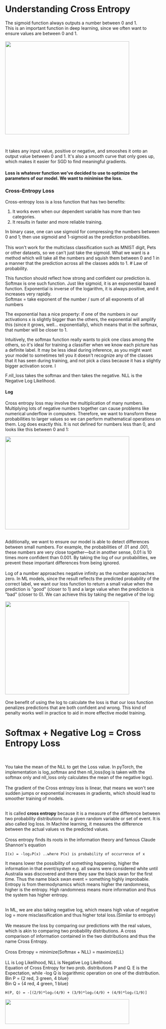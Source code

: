 # Understanding Cross Entropy

The sigmoid function always outputs a number between 0 and 1.
<br>
This is an important function in deep learning, since we often want to ensure values are between 0 and 1.
<br>
<br>
<img src="https://i.postimg.cc/pdgCh3rG/SCR-20220908-ucy.png"  width="400" height="300">


<br>


It takes any input value, positive or negative, and smooshes it onto an output value between 0 and 1.
It's also a smooth curve that only goes up, which makes it easier for SGD to find meaningful gradients.

#### Loss is whatever function we've decided to use to optimize the parameters of our model. We want to minimise the loss.

### Cross-Entropy Loss
Cross-entropy loss is a loss function that has two benefits:

1. It works even when our dependent variable has more than two categories.
2. It results in faster and more reliable training.

In binary case, one can use sigmoid for compressing the numbers between 0 and 1; then use sigmoid and 1-sigmoid as the prediction probabilities.<br>
<br>
This won't work for the multiclass classification such as MNIST digit, Pets or other datasets, so we can't just take the sigmoid.
What we want is a method which will take all the numbers and squish them between 0 and 1 in a manner that the prediction across all the classes adds to 1. # Law of probability.

This function should reflect how strong and confident our prediction is.
 <br>
Softmax is one such function. Just like sigmoid, it is an exponential based function.
Exponential is inverse of the logarithm, it is always positive, and it increases very rapidly.
 <br>
Softmax = take exponent of the number / sum of all exponents of all numbers

The exponential has a nice property: if one of the numbers in our activations x is slightly bigger than the others, the exponential will amplify this (since it grows, well... exponentially), which means that in the softmax, that number will be closer to 1.

Intuitively, the softmax function really wants to pick one class among the others, so it's ideal for training a classifier when we know each picture has a definite label. It may be less ideal during inference, as you might want your model to sometimes tell you it doesn't recognize any of the classes that it has seen during training, and not pick a class because it has a slightly bigger activation score. I

F.nll_loss takes the softmax and then takes the negative.
NLL is the Negative Log Likelihood.
<br>


#### Log

Cross entropy loss may involve the multiplication of many numbers. Multiplying lots of negative numbers together can cause problems like numerical underflow in computers. Therefore, we want to transform these probabilities to larger values so we can perform mathematical operations on them. Log does exactly this. It is not defined for numbers less than 0, and looks like this between 0 and 1:

<img src="https://i.postimg.cc/qvDj0NTd/SCR-20220908-va2.png"  width="400" height="300">
<br>
<br>

Additionally, we want to ensure our model is able to detect differences between small numbers. For example, the probabilities of .01 and .001, these numbers are very close together—but in another sense, 0.01 is 10 times more confident than 0.001. By taking the log of our probabilities, we prevent these important differences from being ignored.
<br>
<br>
Log of a number approaches negative infinity as the number approaches zero. In ML models, since the result reflects the predicted probability of the correct label, we want our loss function to return a small value when the prediction is "good" (closer to 1) and a large value when the prediction is "bad" (closer to 0). We can achieve this by taking the negative of the log:

<img src="https://i.postimg.cc/Zq9jqJbv/SCR-20220908-vdk.png"  width="400" height="300">
<br>
<br>
One benefit of using the log to calculate the loss is that our loss function penalizes predictions that are both confident and wrong. This kind of penalty works well in practice to aid in more effective model training.

<br>

# Softmax + Negative Log = Cross Entropy Loss
<br>

You take the mean of the NLL to get the Loss value.
In pyTorch, the implementation is log_softmax and then nll_loss(log is taken with the softmax only and nll_loss only calculates the mean of the negative logs).
<br>
<br>
The gradient of the Cross entropy loss is linear, that means we won't see sudden jumps or exponential increases in gradients, which should lead to smoother training of models.

<br>
It is called <b>cross entropy</b> because it is a measure of the difference between two probability distributions for a given random variable or set of event. It is also called log loss.
In Machine learning, it measures the difference between the actual values vs the predicted values.
<br>
<br>
Cross entropy finds its roots in the information theory and famous Claude Shannon's equation
<br>

``I(x) = -log₂P(x) ..where P(x) is probability of occurrence of x``

It means lower the possibility of something happening, higher the information in that event/system e.g. all swans were considered white until Australia was discovered and there they saw the black swan for the first time. Thus the name black swan event = something highly improbable.
<br>
Entropy is from thermodynamics which means higher the randomness, higher is the entropy. High randomness means more information and thus the system has higher entropy.

<br>
In ML, we are also taking negative log, which means high value of negative log = more misclassification and thus higher total loss.(Similar to entropy)
<br>
<br>
We measure the loss by comparing our predictions with the real values, which is akin to comparing two probability distributions. A cross comparison of information contained in the two distributions and thus the name Cross Entropy.
<br>
<br>
Cross Entropy = minimize(Softmax + NLL) = maximize(LL)
<br>
<br>
LL is Log Likelihood, NLL is Negative Log Likelihood.
<br>
Equation of Cross Entropy for two prob. distributions P and Q.
E is the Expectation, while -log Q is logarithmic operation on one of the distribution.
<br>
Bin P = {2 red, 3 green, 4 blue}
<br>
Bin Q = {4 red, 4 green, 1 blue}

 ``H(P, Q) = -[(2/9)*log₂(4/9) + (3/9)*log₂(4/9) + (4/9)*log₂(1/9)]``
 <br>

<img src="https://i.postimg.cc/k5XyDZ88/SCR-20220908-x0a.png"  width="400" height="80">
